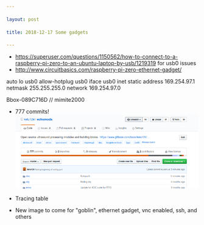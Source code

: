 ```yaml
---

layout: post

title: 2018-12-17 Some gadgets

---
```



-   https://superuser.com/questions/1150562/how-to-connect-to-a-raspberry-pi-zero-to-an-ubuntu-laptop-by-usb/1219319
    for usb0 issues
-   http://www.circuitbasics.com/raspberry-pi-zero-ethernet-gadget/

auto lo usb0 allow-hotplug usb0 iface usb0 inet static address
169.254.97.1 netmask 255.255.255.0 network 169.254.97.0

Bbox-089C716D // mimite2000

-   777 commits! ![](/include/images/777commits.png)

-   Tracing table

-   New image to come for "goblin", ethernet gadget, vnc enabled, ssh,
    and others

